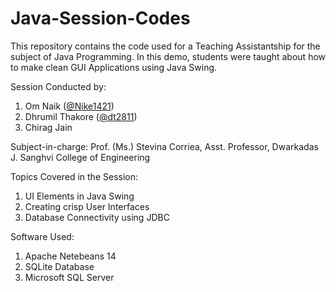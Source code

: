 # Java-Session-Codes

This repository contains the code used for a Teaching Assistantship for the subject of Java Programming. In this demo, students were taught about how to make clean GUI Applications using Java Swing.

Session Conducted by: 
1. Om Naik ([@Nike1421](https://github.com/Nike1421))
2. Dhrumil Thakore ([@dt2811](https://github.com/dt2811))
3. Chirag Jain

Subject-in-charge: Prof. (Ms.) Stevina Corriea, Asst. Professor, Dwarkadas J. Sanghvi College of Engineering

Topics Covered in the Session:
1. UI Elements in Java Swing
2. Creating crisp User Interfaces
3. Database Connectivity using JDBC

Software Used:
1. Apache Netebeans 14
2. SQLite Database
3. Microsoft SQL Server
